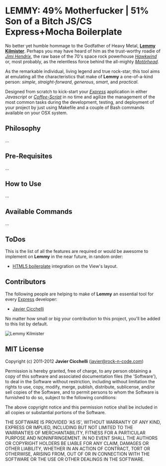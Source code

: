 # LEMMY: 49% Motherfucker | 51% Son of a Bitch JS/CS Express+Mocha Boilerplate

No better yet humble hommage to the Godfather of Heavy Metal, __[Lemmy Kilmister][0]__. 
Perhaps you may have heard of him as the trust-worthy roadie of *[Jimi
Hendrix][1]*, the raw base of the 70's space rock powerhouse *[Hawkwind][2]* or, most 
probably, as the relentless force behind the all-mighty *[Motörhead][3]*.

As the remarkable individual, living legend and true rock-star; this
tool aims at emulating all the characteristics that make of __Lemmy__ a
one-of-a-kind person: *simple*, *straight-forward*, *generous*, *smart*, and *practical*.

Designed from scratch to kick-start your *[Express][4]* application in 
either *Javascript* or *[Coffee-Script][5]* in no time and agilize the 
management of the most common tasks during the development, testing, and
deployment of your project by just using Makefile and a couple of Bash commands
available on your OSX system.

## Philosophy

...

## Pre-Requisites

...

## How to Use

...

## Available Commands

...

## ToDos

This is the list of all the features are required or would be awesome to
implement on __Lemmy__ in the near future, in random order:

* [HTML5 boilerplate][7] integration on the View's layout.

## Contributors

The following people are helping to make of __Lemmy__ an essential tool
for every [Express][4] developer:

* [Javier Cicchelli][8]

No matter how small or big your contribution to this project, you'll be
added to this list by default.

![Lemmy Kilmister][6]

## MIT License

Copyright (c) 2011-2012 __Javier Cicchelli__ (javier@rock-n-code.com)

Permission is hereby granted, free of charge, to any person obtaining a copy of this 
software and associated documentation files (the 'Software'), to deal in the Software 
without restriction, including without limitation the rights to use, copy, modify, 
merge, publish, distribute, sublicense, and/or sell copies of the Software, and to 
permit persons to whom the Software is furnished to do so, subject to the following 
conditions:

The above copyright notice and this permission notice shall be included in all copies 
or substantial portions of the Software.

THE SOFTWARE IS PROVIDED 'AS IS', WITHOUT WARRANTY OF ANY KIND, EXPRESS OR IMPLIED, 
INCLUDING BUT NOT LIMITED TO THE WARRANTIES OF MERCHANTABILITY, FITNESS FOR A PARTICULAR 
PURPOSE AND NONINFRINGEMENT. IN NO EVENT SHALL THE AUTHORS OR COPYRIGHT HOLDERS BE LIABLE 
FOR ANY CLAIM, DAMAGES OR OTHER LIABILITY, WHETHER IN AN ACTION OF CONTRACT, TORT OR 
OTHERWISE, ARISING FROM, OUT OF OR IN CONNECTION WITH THE SOFTWARE OR THE USE OR 
OTHER DEALINGS IN THE SOFTWARE. 

[0]: http://en.wikipedia.org/wiki/Lemmy
[1]: http://www.jimihendrix.com
[2]: http://www.hawkwind.com/
[3]: http://www.imotorhead.com
[4]: http://expressjs.com
[5]: http://coffeescript.org
[6]: http://30daysout.files.wordpress.com/2010/12/lemmypublicity1robertjohn_20101130_123211.jpg
[7]: https://github.com/h5bp/html5-boilerplate
[8]: https://github.com/mr-rock

